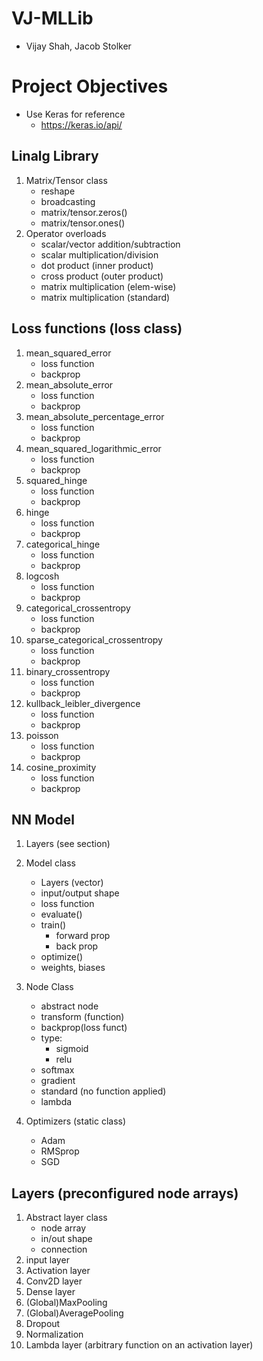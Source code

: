 # VJ-MLLib
 * Vijay Shah, Jacob Stolker
# Project Objectives
 * Use Keras for reference
    - https://keras.io/api/
## Linalg Library
1. Matrix/Tensor class
    * reshape
    * broadcasting
    * matrix/tensor.zeros()
    * matrix/tensor.ones()
2. Operator overloads
    * scalar/vector addition/subtraction
    * scalar multiplication/division
    * dot product (inner product)
    * cross product (outer product)
    * matrix multiplication (elem-wise)
    * matrix multiplication (standard)



## Loss functions (loss class)
1. mean_squared_error
    - loss function
    - backprop
2. mean_absolute_error
    - loss function
    - backprop
3. mean_absolute_percentage_error
    - loss function
    - backprop
4. mean_squared_logarithmic_error
    - loss function
    - backprop
5. squared_hinge
    - loss function
    - backprop
6. hinge
    - loss function
    - backprop
7. categorical_hinge
    - loss function
    - backprop
8. logcosh
    - loss function
    - backprop
9. categorical_crossentropy
    - loss function
    - backprop
10. sparse_categorical_crossentropy
    - loss function
    - backprop
11. binary_crossentropy
    - loss function
    - backprop
12. kullback_leibler_divergence
    - loss function
    - backprop
13. poisson
    - loss function
    - backprop
14. cosine_proximity
    - loss function
    - backprop



## NN Model
1. Layers (see section)
2. Model class
    - Layers (vector)
    - input/output shape
    - loss function
    - evaluate()
    - train()
        - forward prop
        - back prop
    - optimize()
    - weights, biases


3. Node Class
    - abstract node
    - transform (function)
    - backprop(loss funct)
    - type:
        - sigmoid
        - relu
    - softmax
    - gradient
    - standard (no function applied)
    - lambda
4. Optimizers (static class)
    - Adam
    - RMSprop
    - SGD


## Layers (preconfigured node arrays)
1. Abstract layer class
    - node array
    - in/out shape
    - connection
2. input layer
3. Activation layer
4. Conv2D layer
5. Dense layer
6. (Global)MaxPooling
7. (Global)AveragePooling
8. Dropout
9. Normalization
10. Lambda layer (arbitrary function on an activation layer)
 

 
